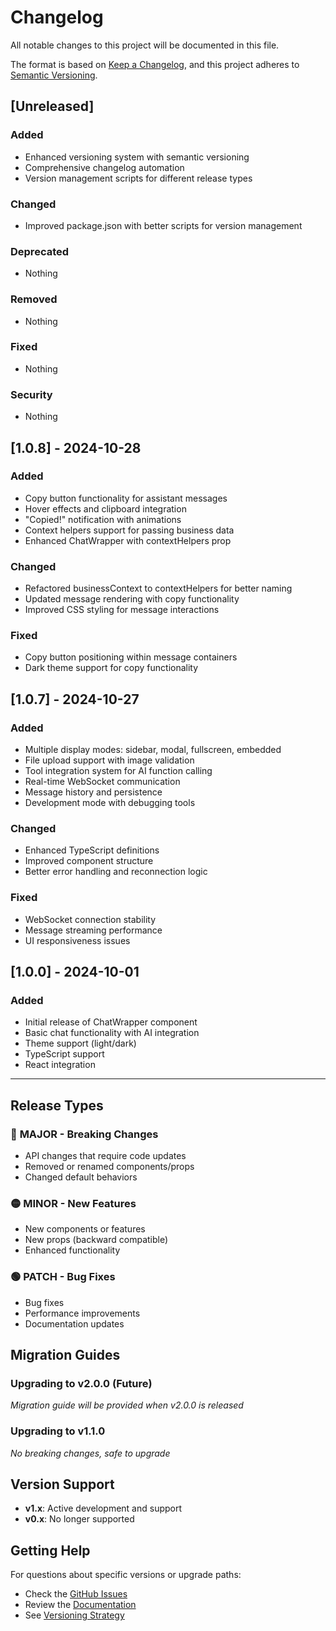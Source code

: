 # Changelog

All notable changes to this project will be documented in this file.

The format is based on [Keep a Changelog](https://keepachangelog.com/en/1.0.0/),
and this project adheres to [Semantic Versioning](https://semver.org/spec/v2.0.0.html).

## [Unreleased]

### Added
- Enhanced versioning system with semantic versioning
- Comprehensive changelog automation
- Version management scripts for different release types

### Changed
- Improved package.json with better scripts for version management

### Deprecated
- Nothing

### Removed
- Nothing

### Fixed
- Nothing

### Security
- Nothing

## [1.0.8] - 2024-10-28

### Added
- Copy button functionality for assistant messages
- Hover effects and clipboard integration
- "Copied!" notification with animations
- Context helpers support for passing business data
- Enhanced ChatWrapper with contextHelpers prop

### Changed
- Refactored businessContext to contextHelpers for better naming
- Updated message rendering with copy functionality
- Improved CSS styling for message interactions

### Fixed
- Copy button positioning within message containers
- Dark theme support for copy functionality

## [1.0.7] - 2024-10-27

### Added
- Multiple display modes: sidebar, modal, fullscreen, embedded
- File upload support with image validation
- Tool integration system for AI function calling
- Real-time WebSocket communication
- Message history and persistence
- Development mode with debugging tools

### Changed
- Enhanced TypeScript definitions
- Improved component structure
- Better error handling and reconnection logic

### Fixed
- WebSocket connection stability
- Message streaming performance
- UI responsiveness issues

## [1.0.0] - 2024-10-01

### Added
- Initial release of ChatWrapper component
- Basic chat functionality with AI integration
- Theme support (light/dark)
- TypeScript support
- React integration

---

## Release Types

### 🔴 **MAJOR** - Breaking Changes
- API changes that require code updates
- Removed or renamed components/props
- Changed default behaviors

### 🟡 **MINOR** - New Features  
- New components or features
- New props (backward compatible)
- Enhanced functionality

### 🟢 **PATCH** - Bug Fixes
- Bug fixes
- Performance improvements
- Documentation updates

## Migration Guides

### Upgrading to v2.0.0 (Future)
*Migration guide will be provided when v2.0.0 is released*

### Upgrading to v1.1.0
*No breaking changes, safe to upgrade*

## Version Support

- **v1.x**: Active development and support
- **v0.x**: No longer supported

## Getting Help

For questions about specific versions or upgrade paths:
- Check the [GitHub Issues](https://github.com/your-company/chat-wrapper-ui/issues)
- Review the [Documentation](./README.md)
- See [Versioning Strategy](./VERSIONING.md)